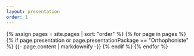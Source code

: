 ```yaml
---
layout: presentation
order: 1
---
```


{% assign pages = site.pages | sort: "order" %}
{% for page in pages %}
 {% if page.presentation or page.presentationPackage == "Orthophoniste" %}
    {{- page.content | markdownify -}}
  {% endif %}
{% endfor %}